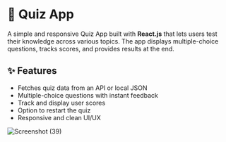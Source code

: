 # 🧠 Quiz App

A simple and responsive Quiz App built with **React.js** that lets users test their knowledge across various topics. The app displays multiple-choice questions, tracks scores, and provides results at the end.

## ✨ Features

- Fetches quiz data from an API or local JSON
- Multiple-choice questions with instant feedback
- Track and display user scores
- Option to restart the quiz
- Responsive and clean UI/UX



![Screenshot (39)](https://github.com/user-attachments/assets/ae3382ad-6307-44fd-bf76-8736a85d6d7b)
